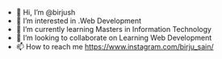 - 👋 Hi, I’m @birjush
- 👀 I’m interested in .Web Development
- 🌱 I’m currently learning Masters in Information Technology 
- 💞️ I’m looking to collaborate on Learning Web Development
- 📫 How to reach me https://www.instagram.com/birju_sain/

<!---
birjush/birjush is a ✨ special ✨ repository because its `README.md` (this file) appears on your GitHub profile.
You can click the Preview link to take a look at your changes.
--->
